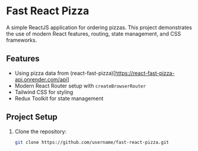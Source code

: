 # Fast React Pizza

A simple ReactJS application for ordering pizzas. This project demonstrates the use of modern React features, routing, state management, and CSS frameworks.

## Features

- Using pizza data from (react-fast-pizza)[https://react-fast-pizza-api.onrender.com/api]
- Modern React Router setup with `createBrowserRouter`
- Tailwind CSS for styling
- Redux Toolkit for state management

## Project Setup

1. Clone the repository:
   ```sh
   git clone https://github.com/username/fast-react-pizza.git
